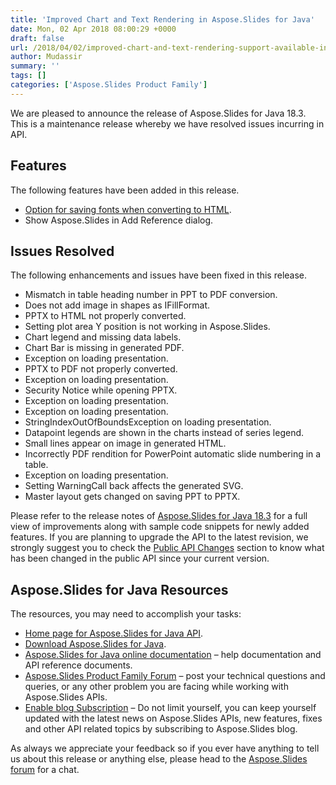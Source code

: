 ```yaml
---
title: 'Improved Chart and Text Rendering in Aspose.Slides for Java'
date: Mon, 02 Apr 2018 08:00:29 +0000
draft: false
url: /2018/04/02/improved-chart-and-text-rendering-support-available-in-aspose.slides/
author: Mudassir
summary: ''
tags: []
categories: ['Aspose.Slides Product Family']
---
```


We are pleased to announce the release of Aspose.Slides for Java 18.3. This is a maintenance release whereby we have resolved issues incurring in API.

## Features

The following features have been added in this release.

*   [Option for saving fonts when converting to HTML][1].
*   Show Aspose.Slides in Add Reference dialog.

## Issues Resolved

The following enhancements and issues have been fixed in this release.

*   Mismatch in table heading number in PPT to PDF conversion.
*   Does not add image in shapes as IFillFormat.
*   PPTX to HTML not properly converted.
*   Setting plot area Y position is not working in Aspose.Slides.
*   Chart legend and missing data labels.
*   Chart Bar is missing in generated PDF.
*   Exception on loading presentation.
*   PPTX to PDF not properly converted.
*   Exception on loading presentation.
*   Security Notice while opening PPTX.
*   Exception on loading presentation.
*   Exception on loading presentation.
*   StringIndexOutOfBoundsException on loading presentation.
*   Datapoint legends are shown in the charts instead of series legend.
*   Small lines appear on image in generated HTML.
*   Incorrectly PDF rendition for PowerPoint automatic slide numbering in a table.
*   Exception on loading presentation.
*   Setting WarningCall back affects the generated SVG.
*   Master layout gets changed on saving PPT to PPTX.

Please refer to the release notes of [Aspose.Slides for Java 18.3][2] for a full view of improvements along with sample code snippets for newly added features. If you are planning to upgrade the API to the latest revision, we strongly suggest you to check the [Public API Changes][3] section to know what has been changed in the public API since your current version.

## Aspose.Slides for Java Resources

The resources, you may need to accomplish your tasks:

*   [Home page for Aspose.Slides for Java API][4].
*   [Download Aspose.Slides for Java][5].
*   [Aspose.Slides for Java online documentation][6] – help documentation and API reference documents.
*   [Aspose.Slides Product Family Forum][7] – post your technical questions and queries, or any other problem you are facing while working with Aspose.Slides APIs.
*   [Enable blog Subscription][8] – Do not limit yourself, you can keep yourself updated with the latest news on Aspose.Slides APIs, new features, fixes and other API related topics by subscribing to Aspose.Slides blog.

As always we appreciate your feedback so if you ever have anything to tell us about this release or anything else, please head to the [Aspose.Slides forum][9] for a chat.




[1]: https://docs.aspose.com/display/slidesjava/Converting+a+Presentation#ConvertingaPresentation-EmbedAllFontsWhenConvertingPresentationtoHTML
[2]: https://docs.aspose.com/display/slidesjava/Aspose.Slides+for+Java+18.3+Release+Notes
[3]: https://docs.aspose.com/display/slidesjava/Aspose.Slides+for+Java+18.3+Release+Notes
[4]: https://products.aspose.com/slides/java
[5]: http://maven.aspose.com/repository/simple/ext-release-local/com/aspose/aspose-slides/18.3/
[6]: https://docs.aspose.com/display/slidesjava/Home
[7]: https://forum.aspose.com/c/slides
[8]: https://blog.aspose.com/category/aspose-products/aspose-slides-product-family/
[9]: https://forum.aspose.com/c/slides




